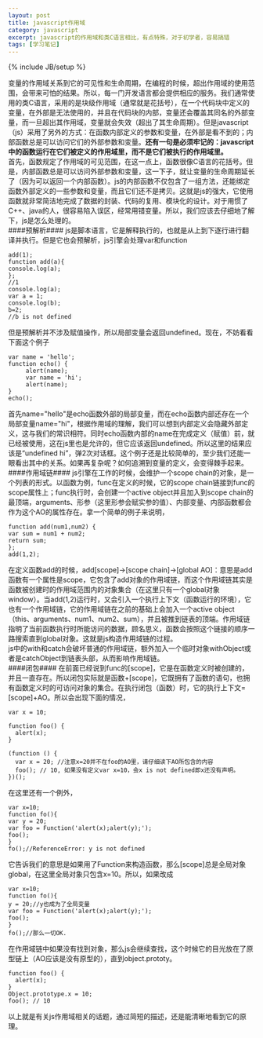 ```yaml
---
layout: post
title: javascript作用域
category: javascript
excerpt: javascript的作用域和类C语言相比，有点特殊，对于初学者，容易搞错
tags: [学习笔记]
---
```

{% include JB/setup %}  

变量的作用域关系到它的可见性和生命周期，在编程的时候，超出作用域的使用范围，会带来可怕的结果。所以，每一门开发语言都会提供相应的服务。我们通常使用的类C语言，采用的是块级作用域（通常就是花括号），在一个代码块中定义的变量，在外部是无法使用的，并且在代码块的内部，变量还会覆盖其同名的外部变量，而一旦超出其作用域，变量就会失效（超出了其生命周期）。但是javascript（js）采用了另外的方式：在函数内部定义的参数和变量，在外部是看不到的；内部函数总是可以访问它们的外部参数和变量。**还有一句是必须牢记的：javascript中的函数运行在它们被定义的作用域里，而不是它们被执行的作用域里。**  
首先，函数规定了作用域的可见范围，在这一点上，函数很像C语言的花括号。但是，内部函数总是可以访问外部参数和变量，这一下子，就让变量的生命周期延长了（因为可以返回一个内部函数）。js的内部函数不仅包含了一组方法，还能绑定函数外部定义的一些参数和变量，而且它们还不是拷贝。这就是js的强大，它使用函数就非常简洁地完成了数据的封装、代码的复用、模块化的设计。对于用惯了C++、java的人，很容易陷入误区，经常用错变量。所以，我们应该去仔细地了解下，js是怎么处理的。  
####预解析####
js是脚本语言，它是解释执行的，也就是从上到下逐行进行翻译并执行。但是它也会预解析，js引擎会处理var和function

	add(1);
	function add(a){
	console.log(a);
	};
	//1
	console.log(a);
	var a = 1;
	console.log(b);
	b=2;
	//b is not defined
但是预解析并不涉及赋值操作，所以局部变量会返回undefined。现在，不妨看看下面这个例子

	var name = 'hello';
	function echo() {
	     alert(name);
	     var name = 'hi';
	     alert(name);
	}
	echo();
首先name="hello"是echo函数外部的局部变量，而在echo函数内部还存在一个局部变量name="hi"，根据作用域的理解，我们可以想到内部定义会隐藏外部定义，这与我们的常识相符。同时echo函数内部的name在完成定义（赋值）前，就已经被使用，这在js里也是允许的，但它应该返回undefined。所以这里的结果应该是“undefined hi”，弹2次对话框。这个例子还是比较简单的，至少我们还能一眼看出其中的关系。如果再复杂呢？如何追溯到变量的定义，会变得棘手起来。
####作用域链####
js引擎在工作的时候，会维护一个scope chain的对象，是一个列表的形式。以函数为例，func在定义的时候，它的scope chain链接到func的scope属性上；func执行时，会创建一个active object并且加入到scope chain的最顶端，arguments、形参（这里形参会赋实参的值）、内部变量、内部函数都会作为这个AO的属性存在。拿一个简单的例子来说明，

	function add(num1,num2) {
    var sum = num1 + num2;
    return sum;
	};
	add(1,2);
在定义函数add的时候，add[scope]->[scope chain]->[global AO]：意思是add函数有一个属性是scope，它包含了add对象的作用域链，而这个作用域链其实是函数被创建时的作用域范围内的对象集合（在这里只有一个global对象window）。当add(1,2)运行时，又会引入一个执行上下文（函数运行的环境），它也有一个作用域链，它的作用域链在之前的基础上会加入一个active object（this、arguments、num1、num2、sum），并且被推到链表的顶端。作用域链指明了当前函数执行时所能访问的数据，顾名思义，函数会按照这个链接的顺序一路搜索直到global对象。这就是js构造作用域链的过程。  
js中的with和catch会破坏普通的作用域链，额外加入一个临时对象withObject或者是catchObject到链表头部，从而影响作用域链。  
####闭包####
在前面已经说到func的[scope]，它是在函数定义时被创建的，并且一直存在。所以闭包实际就是函数+[scope]，它既拥有了函数的语句，也拥有函数定义时的可访问对象的集合。在执行闭包（函数）时，它的执行上下文=[scope]+AO。所以会出现下面的情况，

	var x = 10;
 
	function foo() {
	  alert(x);
	}
	 
	(function () {
	  var x = 20; //注意x=20并不在foo的AO里，请仔细读下AO所包含的内容
	  foo(); // 10, 如果没有定义var x=10，会x is not defined即x还没有声明。
	})();
在这里还有一个例外，

	var x=10;
	function fo(){
	var y = 20;
	var foo = Function('alert(x);alert(y);');
	foo();
	}
	fo();//ReferenceError: y is not defined
它告诉我们的意思是如果用了Function来构造函数，那么[scope]总是全局对象global，在这里全局对象只包含x=10。所以，如果改成

	var x=10;
	function fo(){
	y = 20;//y也成为了全局变量
	var foo = Function('alert(x);alert(y);');
	foo();
	}
	fo();//那么一切OK.
在作用域链中如果没有找到对象，那么js会继续查找，这个时候它的目光放在了原型链上（AO应该是没有原型的），直到object.prototy。

	function foo() {
	  alert(x);
	}
	Object.prototype.x = 10;
	foo(); // 10
以上就是有关js作用域相关的话题，通过简短的描述，还是能清晰地看到它的原理。